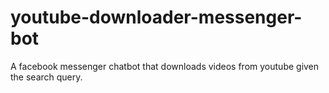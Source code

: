 # youtube-downloader-messenger-bot
A facebook messenger chatbot that downloads videos from youtube given the search query. 
